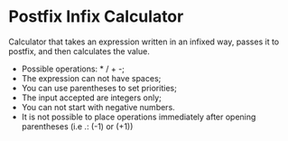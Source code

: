 # Postfix Infix Calculator

Calculator that takes an expression written in an infixed way, passes it to postfix, and then calculates the value.
- Possible operations: * / + -;
- The expression can not have spaces;
- You can use parentheses to set priorities;
- The input accepted are integers only;
- You can not start with negative numbers.
- It is not possible to place operations immediately after opening parentheses (i.e .: (-1) or (+1))
